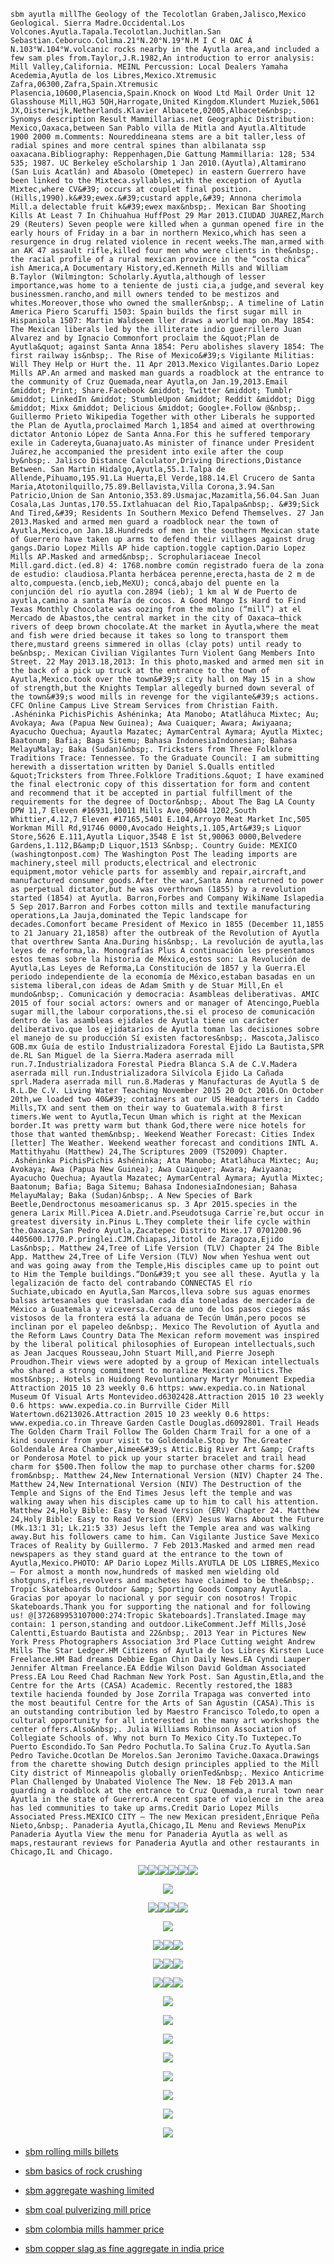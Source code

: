 
```
sbm ayutla millThe Geology of the Tecolotlan Graben,Jalisco,Mexico Geological. Sierra Madre.Occidental.Los Volcones.Ayutla.Tapala.Tecolotlan.Juchitlan.San Sebastian.Ceboruco.Colima.21°N.20°N.19°N.M I C H OAC Á N.103°W.104°W.volcanic rocks nearby in the Ayutla area,and included a few sam ples from.Taylor,J.R.1982,An introduction to error analysis: Mill Valley,California. MEINL Percussion: Local Dealers Yamaha Acedemia,Ayutla de los Libres,Mexico.Xtremusic Zafra,06300,Zafra,Spain.Xtremusic Plasencia,10600,Plasencia,Spain.Knock on Wood Ltd Mail Order Unit 12 Glasshouse Mill,HG3 5QH,Harrogate,United Kingdom.Klundert Muziek,5061 JX,Oisterwijk,Netherlands.Klavier Albacete,02005,Albacete&nbsp;. Synomys description Result Mammillarias.net Geographic Distribution: Mexico,Oaxaca,between San Pablo villa de Mitla and Ayutla.Altitude 1900 2000 m.Comments: Noureddineana stems are a bit taller,less of radial spines and more central spines than albilanata ssp oaxacana.Bibliography: Reppenhagen,Die Gattung Mammillaria: 128; 534 535; 1987. UC Berkeley eScholarship 1 Jan 2010.(Ayutla),Altamirano (San Luis Acatlán) and Abasolo (Ometepec) in eastern Guerrero have been linked to the Mixteca.syllables,with the exception of Ayutla Mixtec,where CV&#39; occurs at couplet final position.(Hills,1990).k&#39;ewex.&#39;custard apple,&#39; Annona cherimola Mill.a delectable fruit k&#39;ewex max&nbsp;. Mexican Bar Shooting Kills At Least 7 In Chihuahua HuffPost 29 Mar 2013.CIUDAD JUAREZ,March 29 (Reuters) Seven people were killed when a gunman opened fire in the early hours of Friday in a bar in northern Mexico,which has seen a resurgence in drug related violence in recent weeks.The man,armed with an AK 47 assault rifle,killed four men who were clients in the&nbsp;. the racial profile of a rural mexican province in the “costa chica” ish America,A Documentary History,ed.Kenneth Mills and William B.Taylor (Wilmington: Scholarly.Ayutla,although of lesser importance,was home to a teniente de justi cia,a judge,and several key businessmen.rancho,and mill owners tended to be mestizos and whites.Moreover,those who owned the smaller&nbsp;. A timeline of Latin America Piero Scaruffi 1503: Spain builds the first sugar mill in Hispaniola 1507: Martin Waldseem ller draws a world map on.May 1854: The Mexican liberals led by the illiterate indio guerrillero Juan Alvarez and by Ignacio Commonfort proclaim the &quot;Plan de Ayutla&quot; against Santa Anna 1854: Peru abolishes slavery 1854: The first railway is&nbsp;. The Rise of Mexico&#39;s Vigilante Militias: Will They Help or Hurt the. 11 Apr 2013.Mexico Vigilantes.Dario Lopez Mills AP.An armed and masked man guards a roadblock at the entrance to the community of Cruz Quemada,near Ayutla,on Jan.19,2013.Email &middot; Print; Share.Facebook &middot; Twitter &middot; Tumblr &middot; LinkedIn &middot; StumbleUpon &middot; Reddit &middot; Digg &middot; Mixx &middot; Delicious &middot; Google+.Follow @&nbsp;. Guillermo Prieto Wikipedia Together with other Liberals he supported the Plan de Ayutla,proclaimed March 1,1854 and aimed at overthrowing dictator Antonio López de Santa Anna.For this he suffered temporary exile in Cadereyta,Guanajuato.As minister of finance under President Juárez,he accompanied the president into exile after the coup by&nbsp;. Jalisco Distance Calculator,Driving Directions,Distance Between. San Martin Hidalgo,Ayutla,55.1.Talpa de Allende,Pihuamo,195.91.La Huerta,El Verde,188.14.El Crucero de Santa Maria,Atotonilquillo,75.89.Bellavista,Villa Corona,3.94.San Patricio,Union de San Antonio,353.89.Usmajac,Mazamitla,56.04.San Juan Cosala,Las Juntas,170.55.Ixtlahuacan del Rio,Tapalpa&nbsp;. &#39;Sick And Tired,&#39; Residents In Southern Mexico Defend Themselves. 27 Jan 2013.Masked and armed men guard a roadblock near the town of Ayutla,Mexico,on Jan.18.Hundreds of men in the southern Mexican state of Guerrero have taken up arms to defend their villages against drug gangs.Dario Lopez Mills AP hide caption.toggle caption.Dario Lopez Mills AP.Masked and armed&nbsp;. Scrophulariaceae Inecol Mill.gard.dict.(ed.8) 4: 1768.nombre común registrado fuera de la zona de estudio: claudiosa.Planta herbácea perenne,erecta,hasta de 2 m de alto,compuesta.(encb,ieb,MeXU); concá,abajo del puente en la conjunción del río ayutla con.2894 (ieb); 1 km al W de Puerto de ayutla,camino a santa María de cocos. A Good Mango Is Hard to Find Texas Monthly Chocolate was oozing from the molino (“mill”) at el Mercado de Abastos,the central market in the city of Oaxaca—thick rivers of deep brown chocolate.At the market in Ayutla,where the meat and fish were dried because it takes so long to transport them there,mustard greens simmered in ollas (clay pots) until ready to be&nbsp;. Mexican Civilian Vigilantes Turn Violent Gang Members Into Street. 22 May 2013.18,2013: In this photo,masked and armed men sit in the back of a pick up truck at the entrance to the town of Ayutla,Mexico.took over the town&#39;s city hall on May 15 in a show of strength,but the Knights Templar allegedly burned down several of the town&#39;s wood mills in revenge for the vigilante&#39;s actions. CFC Online Campus Live Stream Services from Christian Faith. .Ashéninka PichisPichis Ashéninka; Ata Manobo; Atatláhuca Mixtec; Au; Avokaya; Awa (Papua New Guinea); Awa Cuaiquer; Awara; Awiyaana; Ayacucho Quechua; Ayautla Mazatec; AymarCentral Aymara; Ayutla Mixtec; Baatonum; Bafia; Baga Sitemu; Bahasa IndonesiaIndonesian; Bahasa MelayuMalay; Baka (Sudan)&nbsp;. Tricksters from Three Folklore Traditions Trace: Tennessee. To the Graduate Council: I am submitting herewith a dissertation written by Daniel S.Qualls entitled &quot;Tricksters from Three.Folklore Traditions.&quot; I have examined the final electronic copy of this dissertation for form and content and recommend that it be accepted in partial fulfillment of the requirements for the degree of Doctor&nbsp;. About The Bag LA County DPW 11,7 Eleven #16931,10011 Mills Ave,90604 1202,South Whittier,4.12,7 Eleven #17165,5401 E.104,Arroyo Meat Market Inc,505 Workman Mill Rd,91746 0000,Avocado Heights,1.105,Art&#39;s Liquor Store,5626 E.111,Ayutla Liquor,3548 E 1st St,90063 0000,Belvedere Gardens,1.112,B&amp;D Liquor,1513 S&nbsp;. Country Guide: MEXICO (washingtonpost.com) The Washington Post The leading imports are machinery,steel mill products,electrical and electronic equipment,motor vehicle parts for assembly and repair,aircraft,and manufactured consumer goods.After the war,Santa Anna returned to power as perpetual dictator,but he was overthrown (1855) by a revolution started (1854) at Ayutla. Barron,Forbes and Company WikiName Islapedia 5 Sep 2017.Barron and Forbes cotton mills and textile manufacturing operations,La Jauja,dominated the Tepic landscape for decades.Comonfort became President of Mexico in 1855 (December 11,1855 to 21 January 21,1858) after the outbreak of the Revolution of Ayutla that overthrew Santa Ana.During his&nbsp;. La revolución de ayutla,las leyes de reforma,la. Monografías Plus A continuación les presentamos estos temas sobre la historia de México,estos son: La Revolución de Ayutla,Las Leyes de Reforma,La Constitución de 1857 y la Guerra.El periodo independiente de la economía de México,estaban basadas en un sistema liberal,con ideas de Adam Smith y de Stuar Mill,En el mundo&nbsp;. Comunicación y democracia: Asambleas deliberativas. AMIC 2015 of four social actors: owners and or manager of Atencingo,Puebla sugar mill,the labour corporations,the.si el proceso de comunicación dentro de las asambleas ejidales de Ayutla tiene un carácter deliberativo.que los ejidatarios de Ayutla toman las decisiones sobre el manejo de su producción Sí existen factores&nbsp;. Mascota,Jalisco GOB.mx Guía de estilo Industrializadora Forestal Ejido La Bautista,SPR de.RL San Miguel de la Sierra.Madera aserrada mill run.7.Industrializadora Forestal Piedra Blanca S.A de C.V.Madera aserrada mill run.Industrializadora Silvícola Ejido La Cañada sprl.Madera aserrada mill run.8.Maderas y Manufacturas de Ayutla S de R.L.De C.V. Living Water Teaching November 2015 20 Oct 2016.On October 20th,we loaded two 40&#39; containers at our US Headquarters in Caddo Mills,TX and sent them on their way to Guatemala.with 8 first timers.We went to Ayutla,Tecun Uman which is right at the Mexican border.It was pretty warm but thank God,there were nice hotels for those that wanted them&nbsp;. Weekend Weather Forecast: Cities Index [letter] The Weather. Weekend weather forecast and conditions INTL A. Mattithyahu (Matthew) 24,The Scriptures 2009 (TS2009) Chapter. .Ashéninka PichisPichis Ashéninka; Ata Manobo; Atatláhuca Mixtec; Au; Avokaya; Awa (Papua New Guinea); Awa Cuaiquer; Awara; Awiyaana; Ayacucho Quechua; Ayautla Mazatec; AymarCentral Aymara; Ayutla Mixtec; Baatonum; Bafia; Baga Sitemu; Bahasa IndonesiaIndonesian; Bahasa MelayuMalay; Baka (Sudan)&nbsp;. A New Species of Bark Beetle,Dendroctonus mesoamericanus sp. 3 Apr 2015.species in the genera Larix Mill.Picea A.Dietr.and.Pseudotsuga Carrie`re,but occur in greatest diversity in.Pinus L.They complete their life cycle within the.Oaxaca,San Pedro Ayutla,Zacatepec Distrito Mixe.17 0701200.96 4405600.1770.P.pringlei.CJM.Chiapas,Jitotol de Zaragoza,Ejido Las&nbsp;. Matthew 24,Tree of Life Version (TLV) Chapter 24 The Bible App. Matthew 24,Tree of Life Version (TLV) Now when Yeshua went out and was going away from the Temple,His disciples came up to point out to Him the Temple buildings.“Don&#39;t you see all these. Ayutla y la legalización de facto del contrabando CONNECTAS El río Suchiate,ubicado en Ayutla,San Marcos,lleva sobre sus aguas enormes balsas artesanales que trasladan cada día toneladas de mercadería de México a Guatemala y viceversa.Cerca de uno de los pasos ciegos más vistosos de la frontera está la aduana de Tecún Umán,pero pocos se inclinan por el papeleo de&nbsp;. Mexico The Revolution of Ayutla and the Reform Laws Country Data The Mexican reform movement was inspired by the liberal political philosophies of European intellectuals,such as Jean Jacques Rousseau,John Stuart Mill,and Pierre Joseph Proudhon.Their views were adopted by a group of Mexican intellectuals who shared a strong commitment to moralize Mexican politics.The most&nbsp;. Hotels in Huidong Revoluntionary Martyr Monument Expedia Attraction 2015 10 23 weekly 0.6 https: www.expedia.co.in National Museum Of Visual Arts Montevideo.d6302428.Attraction 2015 10 23 weekly 0.6 https: www.expedia.co.in Burrville Cider Mill Watertown.d6213026.Attraction 2015 10 23 weekly 0.6 https: www.expedia.co.in Threave Garden Castle Douglas.d6092801. Trail Heads The Golden Charm Trail Follow The Golden Charm Trail for a one of a kind souvenir from your visit to Goldendale.Stop by The.Greater Goldendale Area Chamber,Aimee&#39;s Attic.Big River Art &amp; Crafts or Ponderosa Motel to pick up your starter bracelet and trail head charm for $500.Then follow the map to purchase other charms for.$200 from&nbsp;. Matthew 24,New International Version (NIV) Chapter 24 The. Matthew 24,New International Version (NIV) The Destruction of the Temple and Signs of the End Times Jesus left the temple and was walking away when his disciples came up to him to call his attention. Matthew 24,Holy Bible: Easy to Read Version (ERV) Chapter 24. Matthew 24,Holy Bible: Easy to Read Version (ERV) Jesus Warns About the Future (Mk.13:1 31; Lk.21:5 33) Jesus left the Temple area and was walking away.But his followers came to him. Can Vigilante Justice Save Mexico Traces of Reality by Guillermo. 7 Feb 2013.Masked and armed men read newspapers as they stand guard at the entrance to the town of Ayutla,Mexico.PHOTO: AP Dario Lopez Mills.AYUTLA DE LOS LIBRES,Mexico — For almost a month now,hundreds of masked men wielding old shotguns,rifles,revolvers and machetes have claimed to be the&nbsp;. Tropic Skateboards Outdoor &amp; Sporting Goods Company Ayutla. Gracias por apoyar lo nacional y por seguir con nosotros! Tropic Skateboards.Thank you for supporting the national and for following us! @[372689953107000:274:Tropic Skateboards].Translated.Image may contain: 1 person,standing and outdoor.LikeComment.Jeff Mills,José Calentti,Estuardo Bautista and 22&nbsp;. 2013 Year in Pictures New York Press Photographers Association 3rd Place Cutting weight Andrew Mills The Star Ledger.HM Citizens of Ayutla de los Libres Kirsten Luce Freelance.HM Bad dreams Debbie Egan Chin Daily News.EA Cyndi Lauper Jennifer Altman Freelance.EA Eddie Wilson David Goldman Associated Press.EA Lou Reed Chad Rachman New York Post. San Agustin,Etla,and the Centre for the Arts (CASA) Academic. Recently restored,the 1883 textile hacienda founded by Jose Zorrila Trapaga was converted into the most beautiful Centre for the Arts of San Agustin (CASA).This is an outstanding contribution led by Maestro Francisco Toledo,to open a cultural opportunity for all interested in the many art workshops the center offers.Also&nbsp;. Julia Williams Robinson Association of Collegiate Schools of. Why not burn To Mexico City.To Tuxtepec.To Puerto Escondido.To San Pedro Pochutla.To Salina Cruz.To Ayutla.San Pedro Taviche.Ocotlan De Morelos.San Jeronimo Taviche.Oaxaca.Drawings from the charette showing Dutch design principles applied to the Mill City district of Minneapolis globally orienTed&nbsp;. Mexico Anticrime Plan Challenged by Unabated Violence The New. 18 Feb 2013.A man guarding a roadblock at the entrance to Cruz Quemada,a rural town near Ayutla in the state of Guerrero.A recent spate of violence in the area has led communities to take up arms.Credit Dario Lopez Mills Associated Press.MEXICO CITY — The new Mexican president,Enrique Peña Nieto,&nbsp;. Panaderia Ayutla,Chicago,IL Menu and Reviews MenuPix Panaderia Ayutla View the menu for Panaderia Ayutla as well as maps,restaurant reviews for Panaderia Ayutla and other restaurants in Chicago,IL and Chicago. 
```

<div align="center">
  
<a rel="nofollow" href="https://m.shibang-china.com?f=github&k=sbm+ayutla+mill"><img src="https://static.shibang-china.com/en/l.png"></a><img src="https://static.shibang-china.com/en/hw.png"><a rel="nofollow" href="https://m.shibang-china.com/product/?f=github&k=sbm+ayutla+mill"><img src="https://static.shibang-china.com/en/p.png"></a><a rel="nofollow" href="https://m.shibang-china.com/cases/?f=github&k=sbm+ayutla+mill"><img src="https://static.shibang-china.com/en/c.png"></a><a rel="nofollow" href="https://m.shibang-china.com/news/?f=github&k=sbm+ayutla+mill"><img src="https://static.shibang-china.com/en/n.png"></a><a rel="nofollow" href="https://m.shibang-china.com?f=github&k=sbm+ayutla+mill"><img src="https://static.shibang-china.com/en/m.png"></a>

<a rel="nofollow" href="https://m.shibang-china.com/product/?f=github&k=sbm+ayutla+mill"><img src="https://static.shibang-china.com/en/b.jpg"></a>
  
<a rel="nofollow" href="https://m.shibang-china.com/solution-aggregate.html?f=github&k=sbm+ayutla+mill"><img src="https://static.shibang-china.com/en/a.jpg"></a><a rel="nofollow" href="https://m.shibang-china.com/solution-mine.html?f=github&k=sbm+ayutla+mill"><img src="https://static.shibang-china.com/en/m.jpg"></a><a rel="nofollow" href="https://m.shibang-china.com/solution-mill.html?f=github&k=sbm+ayutla+mill"><img src="https://static.shibang-china.com/en/g.jpg"></a><a rel="nofollow" href="https://m.shibang-china.com/solution-epc.html?f=github&k=sbm+ayutla+mill"><img src="https://static.shibang-china.com/en/e.jpg"></a>

<a rel="nofollow" href="https://m.shibang-china.com/product/?f=github&k=sbm+ayutla+mill"><img src="https://static.shibang-china.com/en/a-p.png"></a>

<a rel="nofollow" href="https://m.shibang-china.com/product/crusher/c6x.html?f=github&k=sbm+ayutla+mill"><img src="https://static.shibang-china.com/en/j.jpg"></a><a rel="nofollow" href="https://m.shibang-china.com/product/crusher/ci5x.html?f=github&k=sbm+ayutla+mill"><img src="https://static.shibang-china.com/en/i.jpg"></a><a rel="nofollow" href="https://m.shibang-china.com/product/crusher/hst.html?f=github&k=sbm+ayutla+mill"><img src="https://static.shibang-china.com/en/c.jpg"></a>

<a rel="nofollow" href="https://m.shibang-china.com/product/mill/mtw.html?f=github&k=sbm+ayutla+mill"><img src="https://static.shibang-china.com/en/mtw.jpg"></a><a rel="nofollow" href="https://m.shibang-china.com/product/mill/scm.html?f=github&k=sbm+ayutla+mill"><img src="https://static.shibang-china.com/en/scm.jpg"></a><a rel="nofollow" href="https://m.shibang-china.com/product/mill/lm.html?f=github&k=sbm+ayutla+mill"><img src="https://static.shibang-china.com/en/lm.jpg"></a>

<a rel="nofollow" href="https://m.shibang-china.com/product/sand/vsi6x.html?f=github&k=sbm+ayutla+mill"><img src="https://static.shibang-china.com/en/6x.jpg"></a><a rel="nofollow" href="https://m.shibang-china.com/product/sand/vu.html?f=github&k=sbm+ayutla+mill"><img src="https://static.shibang-china.com/en/vu.jpg"></a><a rel="nofollow" href="https://m.shibang-china.com/product/mobile/klun.html?f=github&k=sbm+ayutla+mill"><img src="https://static.shibang-china.com/en/k.jpg"></a>

<a rel="nofollow" href="https://m.shibang-china.com/cases/?f=github&k=sbm+ayutla+mill"><img src="https://static.shibang-china.com/en/case.png"></a>

<a rel="nofollow" href="https://m.shibang-china.com/cases/aggregate/202.html?f=github&k=sbm+ayutla+mill"><img src="https://static.shibang-china.com/en/c-1.jpg"></a>

<a rel="nofollow" href="https://m.shibang-china.com/cases/aggregate/203.html?f=github&k=sbm+ayutla+mill"><img src="https://static.shibang-china.com/en/c-2.jpg"></a>

<a rel="nofollow" href="https://m.shibang-china.com/cases/mill/123.html?f=github&k=sbm+ayutla+mill"><img src="https://static.shibang-china.com/en/c-3.jpg"></a>

<a rel="nofollow" href="https://m.shibang-china.com/contact_us.html?f=github&k=sbm+ayutla+mill"><img src="https://static.shibang-china.com/en/contact.png"></a>

<a rel="nofollow" href="https://swt.shibang-china.com/?f=github&k=sbm+ayutla+mill"><img src="https://static.shibang-china.com/en/chat.png"></a>

<a rel="nofollow" href="https://whatsapp.shibangsoft.com/WhatsApp.php?f=github&k=sbm+ayutla+mill"><img src="https://static.shibang-china.com/en/whatsapp.png"></a>

<a rel="nofollow" href="https://m.shibang-china.com/?f=github&k=sbm+ayutla+mill"><img src="https://static.shibang-china.com/en/website.png"></a>

</div>


* [sbm rolling mills billets](sbm%20rolling%20mills%20billets.md)

* [sbm basics of rock crushing](sbm%20basics%20of%20rock%20crushing.md)

* [sbm aggregate washing limited](sbm%20aggregate%20washing%20limited.md)

* [sbm coal pulverizing mill price](sbm%20coal%20pulverizing%20mill%20price.md)

* [sbm colombia mills hammer price](sbm%20colombia%20mills%20hammer%20price.md)

* [sbm copper slag as fine aggregate in india price](sbm%20copper%20slag%20as%20fine%20aggregate%20in%20india%20price.md)